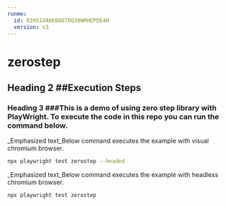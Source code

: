 ```yaml
---
runme:
  id: 01HS1XA6KB807DQ38WRHEPDE4H
  version: v3
---
```


# zerostep

## Heading 2 ##Execution Steps
### Heading 3 ###This is a demo of using zero step library with PlayWright. To execute the code in this repo you can run the command below.

_Emphasized text_Below command executes the example with visual chromium browser.

```sh {"id":"01HS1XDVZ6D7AQM71X3J57QX4X"}
npx playwright test zerostep --headed
```

_Emphasized text_Below command executes the example with headless chromium browser.

```sh {"id":"01HS1XK0KKHVNVDA80KDPGDNQV"}
npx playwright test zerostep
```
